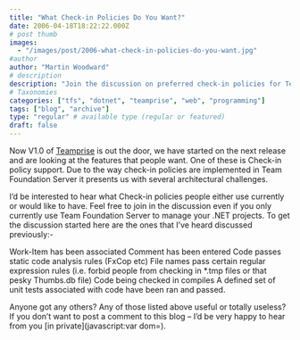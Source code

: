```yaml
---
title: "What Check-in Policies Do You Want?"
date: 2006-04-18T18:22:22.000Z
# post thumb
images:
  - "/images/post/2006-what-check-in-policies-do-you-want.jpg"
#author
author: "Martin Woodward"
# description
description: "Join the discussion on preferred check-in policies for Teamprise’s next release and share your ideas on useful features."
# Taxonomies
categories: ["tfs", "dotnet", "teamprise", "web", "programming"]
tags: ["blog", "archive"]
type: "regular" # available type (regular or featured)
draft: false
---
```

Now V1.0 of [Teamprise](http://www.teamprise.com/) is out the door, we have started on the next release and are looking at the features that people want.  One of these is Check-in policy support.  Due to the way check-in policies are implemented in Team Foundation Server it presents us with several architectural challenges.

I’d be interested to hear what Check-in policies people either use currently or would like to have.  Feel free to join in the discussion even if you only currently use Team Foundation Server to manage your .NET projects.  To get the discussion started here are the ones that I’ve heard discussed previously:-

Work-Item has been associated
Comment has been entered
Code passes static code analysis rules (FxCop etc)
File names pass certain regular expression rules (i.e. forbid people from checking in *.tmp files or that pesky Thumbs.db file)
Code being checked in compiles
A defined set of unit tests associated with code have been ran and passed.

Anyone got any others?  Any of those listed above useful or totally useless?  If you don’t want to post a comment to this blog – I’d be very happy to hear from you [in private](javascript:var dom=).